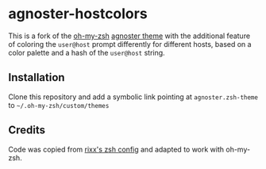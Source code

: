 # agnoster-hostcolors

This is a fork of the [oh-my-zsh](https://github.com/ohmyzsh/ohmyzsh) [agnoster theme](https://github.com/ohmyzsh/ohmyzsh/blob/master/themes/agnoster.zsh-theme)
with the additional feature of coloring the `user@host` prompt differently for different hosts, based on a color palette and a hash of the `user@host` string.

## Installation

Clone this repository and add a symbolic link pointing at `agnoster.zsh-theme` to `~/.oh-my-zsh/custom/themes`

## Credits

Code was copied from [rixx's zsh config](https://github.com/rixx/dotfiles/commit/ca4b3740eec3f63b85fe920ea0a1d9eb3dececd1) and adapted to work with oh-my-zsh.
